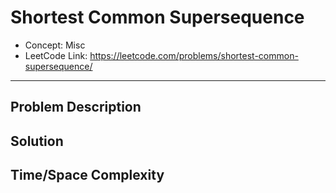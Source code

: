 # Shortest Common Supersequence

- Concept: Misc
- LeetCode Link: https://leetcode.com/problems/shortest-common-supersequence/

---

## Problem Description

## Solution

## Time/Space Complexity

